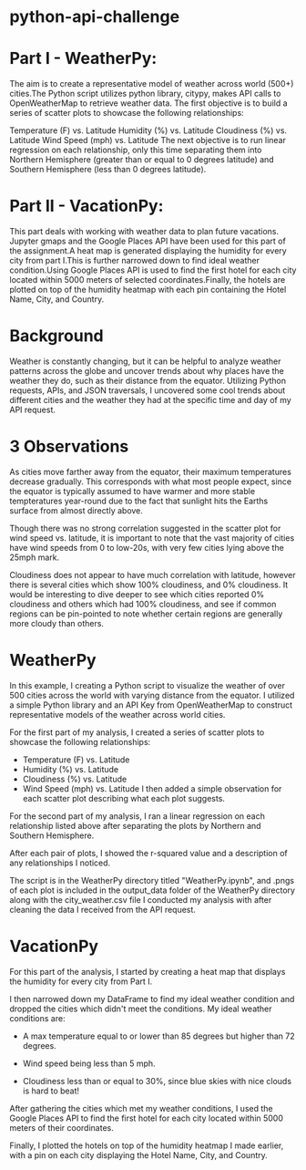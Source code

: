 # python-api-challenge
# Part I - WeatherPy:
The aim is to create a representative model of weather across world (500+) cities.The Python script utilizes python library, citypy, makes API calls to OpenWeatherMap to retrieve weather data. The first objective is to build a series of scatter plots to showcase the following relationships:

Temperature (F) vs. Latitude
Humidity (%) vs. Latitude
Cloudiness (%) vs. Latitude
Wind Speed (mph) vs. Latitude
The next objective is to run linear regression on each relationship, only this time separating them into Northern Hemisphere (greater than or equal to 0 degrees latitude) and Southern Hemisphere (less than 0 degrees latitude).

# Part II - VacationPy:
This part deals with working with weather data to plan future vacations. Jupyter gmaps and the Google Places API have been used for this part of the assignment.A heat map is generated displaying the humidity for every city from part I.This is further narrowed down to find ideal weather condition.Using Google Places API is used to find the first hotel for each city located within 5000 meters of selected coordinates.Finally, the hotels are plotted on top of the humidity heatmap with each pin containing the Hotel Name, City, and Country.

# Background
Weather is constantly changing, but it can be helpful to analyze weather patterns across the globe and uncover trends about why places have the weather they do, such as their distance from the equator. Utilizing Python requests, APIs, and JSON traversals, I uncovered some cool trends about different cities and the weather they had at the specific time and day of my API request.

# 3 Observations
As cities move farther away from the equator, their maximum temperatures decrease gradually. This corresponds with what most people expect, since the equator is typically assumed to have warmer and more stable tempteratures year-round due to the fact that sunlight hits the Earths surface from almost directly above.

Though there was no strong correlation suggested in the scatter plot for wind speed vs. latitude, it is important to note that the vast majority of cities have wind speeds from 0 to low-20s, with very few cities lying above the 25mph mark.

Cloudiness does not appear to have much correlation with latitude, however there is several cities which show 100% cloudiness, and 0% cloudiness. It would be interesting to dive deeper to see which cities reported 0% cloudiness and others which had 100% cloudiness, and see if common regions can be pin-pointed to note whether certain regions are generally more cloudy than others.

# WeatherPy
In this example, I creating a Python script to visualize the weather of over 500 cities across the world with varying distance from the equator. I utilized a simple Python library and an API Key from OpenWeatherMap to construct representative models of the weather across world cities.

For the first part of my analysis, I created a series of scatter plots to showcase the following relationships:

- Temperature (F) vs. Latitude
- Humidity (%) vs. Latitude
- Cloudiness (%) vs. Latitude
- Wind Speed (mph) vs. Latitude
I then added a simple observation for each scatter plot describing what each plot suggests.

For the second part of my analysis, I ran a linear regression on each relationship listed above after separating the plots by Northern and Southern Hemisphere.

After each pair of plots, I showed the r-squared value and a description of any relationships I noticed.

The script is in the WeatherPy directory titled "WeatherPy.ipynb", and .pngs of each plot is included in the output_data folder of the WeatherPy directory along with the city_weather.csv file I conducted my analysis with after cleaning the data I received from the API request.

# VacationPy
For this part of the analysis, I started by creating a heat map that displays the humidity for every city from Part I.

I then narrowed down my DataFrame to find my ideal weather condition and dropped the cities which didn't meet the conditions. My ideal weather conditions are:

- A max temperature equal to or lower than 85 degrees but higher than 72 degrees.

- Wind speed being less than 5 mph.

- Cloudiness less than or equal to 30%, since blue skies with nice clouds is hard to beat!

After gathering the cities which met my weather conditions, I used the Google Places API to find the first hotel for each city located within 5000 meters of their coordinates.

Finally, I plotted the hotels on top of the humidity heatmap I made earlier, with a pin on each city displaying the Hotel Name, City, and Country.
